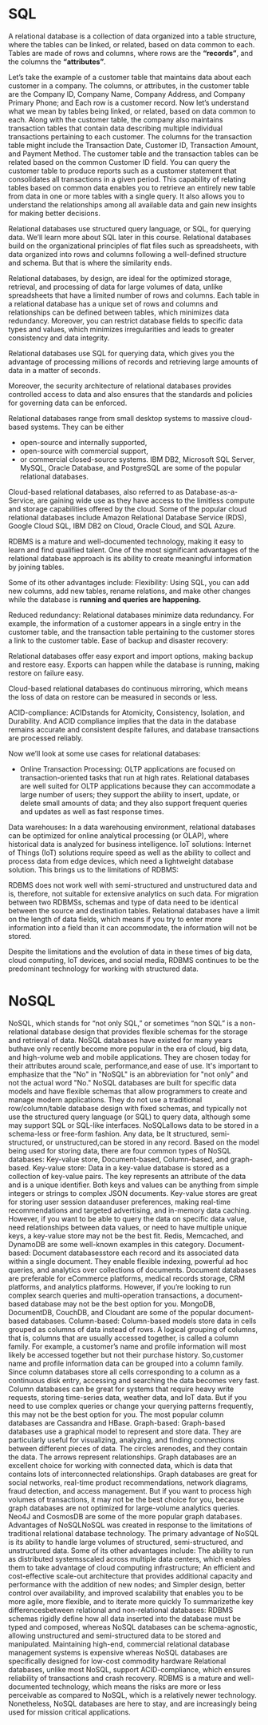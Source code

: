 # SQL
A relational database is a collection of data organized into a table structure, where the tables can be linked, or related, based on
data common to each. Tables are made of rows and columns, where
rows are the **“records”**, and the columns the **“attributes”**. 

Let’s take the example of a customer table that maintains data about each customer in a company. The columns, or attributes, in the customer
table are the Company ID, Company Name, Company Address, and Company Primary Phone; and Each row is a customer record. Now let’s understand what we mean by tables being linked, or related, based on data common to each. Along with the customer table, the company also maintains transaction tables that contain data describing multiple individual transactions pertaining to each customer. The columns for the transaction table might include the Transaction Date, Customer ID, Transaction Amount, and Payment Method. 
The customer table and the transaction tables can be related based on the common Customer ID field. You can query the customer table to produce reports such as a customer statement that consolidates all transactions in a given period. This capability of relating tables based on common data enables you to retrieve an entirely new table from data in one or more tables with a single query. It also allows you to understand the relationships among all available data and gain new insights for making better decisions. 

Relational databases use structured query language, or SQL, for querying data. We’ll learn more about SQL later in this course. Relational databases build on the organizational principles of flat files such as spreadsheets, with data organized into rows and columns
following a well-defined structure and schema. But that is where the similarity ends. 

Relational databases, by design, are ideal for the optimized storage, retrieval, and processing of data for large volumes of data, unlike spreadsheets that have a limited number of rows and columns. Each table in a relational database has a unique set of rows and columns and relationships can be defined between tables, which minimizes data redundancy. Moreover, you can restrict database fields to specific data types and values, which minimizes irregularities and leads to greater consistency and data integrity. 

Relational databases use SQL for querying data, which gives you the advantage of processing millions of records and retrieving large amounts of data in a matter of seconds. 

Moreover, the security architecture of relational databases provides controlled access to data and also ensures that the standards and policies for governing data can be enforced. 

Relational databases range from small desktop systems to massive cloud-based systems. They can be either 
- open-source and internally supported, 
- open-source with commercial support, 
- or commercial closed-source systems. 
IBM DB2, Microsoft SQL Server, MySQL, Oracle Database, and PostgreSQL are some of the popular relational databases. 

Cloud-based relational databases, also referred to as Database-as-a-Service, are gaining wide use as they have access to the limitless compute and storage capabilities offered by the cloud. Some of the popular cloud relational databases include 
Amazon Relational Database Service (RDS), Google Cloud SQL, IBM DB2 on Cloud, Oracle Cloud, and SQL Azure. 

RDBMS is a mature and well-documented technology, making it easy to learn and find qualified talent. One of the most significant advantages of the relational database approach is its ability to create meaningful information by joining tables. 

Some of its other advantages include: Flexibility: Using SQL, you can add new columns, add new tables, rename relations, and make other changes while the database is **running and queries are happening.** 

Reduced redundancy: Relational databases minimize data redundancy. For example, the information of a customer appears in a single entry in the customer table, and the transaction table pertaining to the customer stores a link to the customer table. Ease of backup and disaster recovery: 

Relational databases offer easy export and import options, making backup and restore easy. Exports can happen while the database is running, making restore on failure easy. 

Cloud-based relational databases do continuous mirroring, which means the loss of data on restore can be measured in seconds or less. 

ACID-compliance: ACIDstands for Atomicity, Consistency, Isolation, and Durability. And ACID compliance implies that the data
in the database remains accurate and consistent despite failures, and database transactions are processed reliably. 

Now we’ll look at some use cases for relational databases: 

- Online Transaction Processing: OLTP applications are focused on transaction-oriented tasks that run at high rates. Relational databases are well suited for OLTP applications because they can accommodate a large number of users; they support the ability to insert, update, or delete small amounts of data; and they also support frequent queries and updates as well as fast response times. 

Data warehouses: In a data warehousing environment, relational databases can be optimized for online analytical processing (or OLAP), where historical data is analyzed for business intelligence. IoT solutions: Internet of Things (IoT) solutions require speed as well as the ability to collect and process data from edge devices, which
need a lightweight database solution. This brings us to the  limitations of RDBMS: 

RDBMS does not work well with semi-structured and unstructured data and is, therefore, not suitable for extensive analytics on such data. For migration between two RDBMSs, schemas and type of data need to be identical between the source and destination tables. Relational databases have a limit on the length of data fields, which means if you try to enter more information into a field than it can accommodate, the information will not be stored. 

Despite the limitations and the evolution of data in these times of big data, cloud computing, IoT devices, and social media, RDBMS continues to be the predominant technology for working with structured data.

# NoSQL
NoSQL, which stands for “not only SQL,”
or sometimes “non SQL” is a non-relational database design that provides flexible schemas
for the storage and retrieval of data. NoSQL databases have existed for many years
buthave only recently become more popular in the era of cloud, big data, and high-volume
web and mobile applications. They are chosen today for their attributes
around scale, performance,and ease of use. It's important to emphasize that the "No"
in "NoSQL" is an abbreviation for "not only" and not the actual word "No." NoSQL databases are built for specific data
models and have flexible schemas that allow programmers to create and manage modern applications. They do not use a traditional row/column/table
database design with fixed schemas, and typically not use the structured query language (or
SQL) to query data, although some may support SQL or SQL-like interfaces. NoSQLallows data to be stored in a schema-less
or free-form fashion. Any data, be It structured, semi-structured,
or unstructured,can be stored in any record. Based on the model being used for storing
data, there are four common types of NoSQL databases: Key-value store, Document-based, Column-based, and graph-based. Key-value store: Data in a key-value database
is stored as a collection of key-value pairs. The key represents an attribute of the data
and is a unique identifier. Both keys and values can be anything from
simple integers or strings to complex JSON documents. Key-value stores are great for storing user
session dataanduser preferences, making real-time recommendations and targeted advertising,
and in-memory data caching. However, if you want to be able to query the
data on specific data value, need relationships between data values, or need to have multiple
unique keys, a key-value store may not be the best fit. Redis, Memcached, and DynamoDB are some well-known
examples in this category. Document-based: Document databasesstore each
record and its associated data within a single document. They enable flexible indexing, powerful ad
hoc queries, and analytics over collections of documents. Document databases are preferable for eCommerce
platforms, medical records storage, CRM platforms, and analytics platforms. However, if you’re looking to run complex
search queries and multi-operation transactions, a document-based database may not be the best
option for you. MongoDB, DocumentDB, CouchDB, and Cloudant
are some of the popular document-based databases. Column-based: Column-based models store data
in cells grouped as columns of data instead of rows. A logical grouping of columns, that is, columns
that are usually accessed together, is called a column family. For example, a customer’s name and profile
information will most likely be accessed together but not their purchase history. So,customer name and profile information data
can be grouped into a column family. Since column databases store all cells corresponding
to a column as a continuous disk entry, accessing and searching the data becomes very fast. Column databases can be great for systems
that require heavy write requests, storing time-series data, weather data, and IoT data. But if you need to use complex queries or
change your querying patterns frequently, this may not be the best option for you. The most popular column databases are Cassandra
and HBase. Graph-based: Graph-based databases use a graphical
model to represent and store data. They are particularly useful for visualizing,
analyzing, and finding connections between different pieces of data. The circles arenodes, and they contain the
data. The arrows represent relationships. Graph databases are an excellent choice for
working with connected data, which is data that contains lots of interconnected relationships. Graph databases are great for social networks,
real-time product recommendations, network diagrams, fraud detection, and access management. But if you want to process high volumes of
transactions, it may not be the best choice for you, because graph databases are not optimized
for large-volume analytics queries. Neo4J and CosmosDB are some of the more popular
graph databases. Advantages of NoSQLNoSQL was created in response
to the limitations of traditional relational database technology. The primary advantage of NoSQL is its ability
to handle large volumes of structured, semi-structured, and unstructured data. Some of its other advantages include: The ability to run as distributed systemsscaled
across multiple data centers, which enables them to take advantage of cloud computing
infrastructure; An efficient and cost-effective scale-out
architecture that provides additional capacity and performance with the addition of new nodes;
and Simpler design, better control over availability,
and improved scalability that enables you to be more agile, more flexible, and to iterate
more quickly To summarizethe key differencesbetween relational
and non-relational databases: RDBMS schemas rigidly define how all data
inserted into the database must be typed and composed, whereas NoSQL databases can be schema-agnostic,
allowing unstructured and semi-structured data to be stored and manipulated. Maintaining high-end, commercial relational
database management systems is expensive whereas NoSQL databases are specifically designed
for low-cost commodity hardware Relational databases, unlike most NoSQL, support
ACID-compliance, which ensures reliability of transactions and crash recovery. RDBMS is a mature and well-documented technology,
which means the risks are more or less perceivable as compared to NoSQL, which is a relatively
newer technology. Nonetheless, NoSQL databases are here to stay,
and are increasingly being used for mission critical applications.